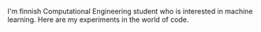 I'm finnish Computational Engineering student who is interested in machine learning.
Here are my experiments in the world of code.
